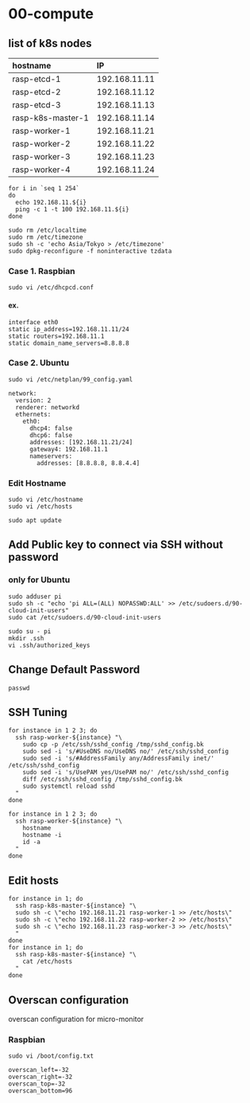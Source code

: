 # 00-compute

## list of k8s nodes

| hostname         | IP            |
|:-----------------|:--------------|
| rasp-etcd-1      | 192.168.11.11 |
| rasp-etcd-2      | 192.168.11.12 |
| rasp-etcd-3      | 192.168.11.13 |
| rasp-k8s-master-1| 192.168.11.14 |
| rasp-worker-1    | 192.168.11.21 |
| rasp-worker-2    | 192.168.11.22 |
| rasp-worker-3    | 192.168.11.23 |
| rasp-worker-4    | 192.168.11.24 |

```
for i in `seq 1 254`
do
  echo 192.168.11.${i}
  ping -c 1 -t 100 192.168.11.${i}
done
```


```
sudo rm /etc/localtime
sudo rm /etc/timezone
sudo sh -c 'echo Asia/Tokyo > /etc/timezone'
sudo dpkg-reconfigure -f noninteractive tzdata
```

### Case 1. Raspbian

```
sudo vi /etc/dhcpcd.conf
```

#### ex.
```
interface eth0
static ip_address=192.168.11.11/24
static routers=192.168.11.1
static domain_name_servers=8.8.8.8
```
### Case 2. Ubuntu

```
sudo vi /etc/netplan/99_config.yaml
```

```
network:
  version: 2
  renderer: networkd
  ethernets:
    eth0:
      dhcp4: false
      dhcp6: false
      addresses: [192.168.11.21/24]
      gateway4: 192.168.11.1
      nameservers:
        addresses: [8.8.8.8, 8.8.4.4]
```

### Edit Hostname
```
sudo vi /etc/hostname
sudo vi /etc/hosts
```

```
sudo apt update
```

## Add Public key to connect via SSH without password

### only for Ubuntu
```
sudo adduser pi
sudo sh -c "echo 'pi ALL=(ALL) NOPASSWD:ALL' >> /etc/sudoers.d/90-cloud-init-users"
sudo cat /etc/sudoers.d/90-cloud-init-users
```

```
sudo su - pi
mkdir .ssh
vi .ssh/authorized_keys
```

## Change Default Password
```
passwd
```

## SSH Tuning
```
for instance in 1 2 3; do
  ssh rasp-worker-${instance} "\
    sudo cp -p /etc/ssh/sshd_config /tmp/sshd_config.bk
    sudo sed -i 's/#UseDNS no/UseDNS no/' /etc/ssh/sshd_config
    sudo sed -i 's/#AddressFamily any/AddressFamily inet/' /etc/ssh/sshd_config
    sudo sed -i 's/UsePAM yes/UsePAM no/' /etc/ssh/sshd_config
    diff /etc/ssh/sshd_config /tmp/sshd_config.bk
    sudo systemctl reload sshd
  "
done
```

```
for instance in 1 2 3; do 
  ssh rasp-worker-${instance} "\
    hostname
    hostname -i
    id -a
  "
done
```

## Edit hosts
```
for instance in 1; do
  ssh rasp-k8s-master-${instance} "\
  sudo sh -c \"echo 192.168.11.21 rasp-worker-1 >> /etc/hosts\"
  sudo sh -c \"echo 192.168.11.22 rasp-worker-2 >> /etc/hosts\"
  sudo sh -c \"echo 192.168.11.23 rasp-worker-3 >> /etc/hosts\"
  "
done
for instance in 1; do
  ssh rasp-k8s-master-${instance} "\
    cat /etc/hosts
  "
done
```

## Overscan configuration

overscan configuration for micro-monitor

### Raspbian
```
sudo vi /boot/config.txt
```

```
overscan_left=-32
overscan_right=-32
overscan_top=-32
overscan_bottom=96
```

